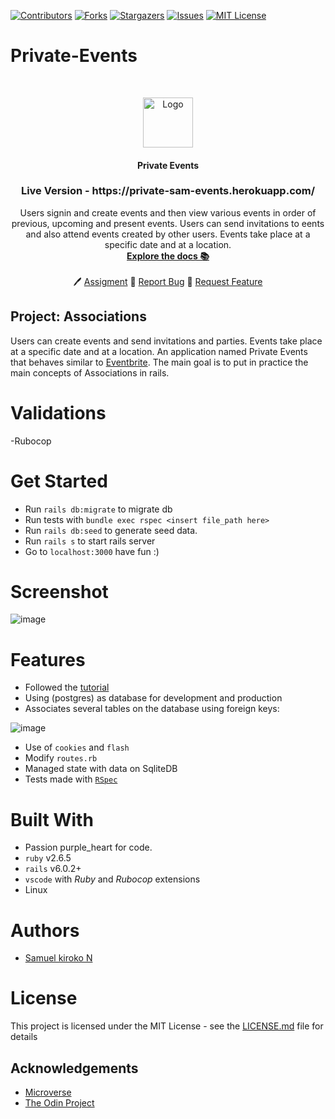 
[![Contributors][contributors-shield]][contributors-url]
[![Forks][forks-shield]][forks-url]
[![Stargazers][stars-shield]][stars-url]
[![Issues][issues-shield]][issues-url]
[![MIT License][license-shield]][license-url]

# Private-Events
<br />
<p align="center">
  <a href="https://www.microverse.org/">
    <img src="docs/microverse.png" alt="Logo" width="80" height="80">
  </a>

  <h4 align="center">
	 Private Events
  </h4>

  <h3 align="center">
	 Live Version - https://private-sam-events.herokuapp.com/
  </h3>

  <p align="center">
    Users signin and create events and then view various events in order of previous, upcoming and present events. Users can send invitations to eents and also attend events created by other users. Events take place at a specific date and at a location.
    <br />
    <a href="https://github.com/Samkiroko/Private-events/blob/master/README.md"><strong>Explore the docs 📚</strong></a>
    <br />
    <br />
	  🖊️
    <a href="https://www.theodinproject.com/courses/ruby-on-rails/lessons/associations#your-task">Assigment</a>
    🐛
    <a href="https://github.com/Samkiroko/Private-events/issues">Report Bug</a>
    🙏
    <a href="https://github.com/Samkiroko/Private-events/issues">Request Feature</a>
  </p>
</p>

## Project: Associations
Users can create events and send invitations and parties. Events take place at a specific date and at a location. An application named Private Events that behaves similar to [Eventbrite](https://www.eventbrite.com/). The main goal is to put in practice the main concepts of Associations in rails.

# Validations

-Rubocop

# Get Started

* Run `rails db:migrate` to migrate db
* Run tests with `bundle exec rspec <insert file_path here>`
* Run `rails db:seed` to generate seed data.
* Run `rails s` to start rails server
* Go to `localhost:3000` have fun :)

# Screenshot
![image](https://user-images.githubusercontent.com/43377799/84581305-ade97e80-ade8-11ea-84b4-57f8dcf7247a.png)

# Features

* Followed the [tutorial](https://www.learnenough.com/ruby-on-rails-4th-edition-tutorial/user_microposts) 
* Using (postgres) as database for development  and production
* Associates several tables on the database using foreign keys:


![image](https://user-images.githubusercontent.com/43377799/84581411-36681f00-ade9-11ea-8c55-ed2904afa22b.png)



* Use of `cookies` and `flash`
* Modify `routes.rb`
* Managed state with data on SqliteDB
* Tests made with [`RSpec`](https://relishapp.com/rspec/)

# Built With

* Passion purple_heart for code.
* `ruby` v2.6.5
* `rails` v6.0.2+
* `vscode` with _Ruby_ and _Rubocop_ extensions
* Linux

# Authors

* [Samuel kiroko N](https://github.com/Samkiroko)


# License

This project is licensed under the MIT License - see the [LICENSE.md](LICENSE.md) file for details 

<!-- ACKNOWLEDGEMENTS -->
## Acknowledgements
* [Microverse](https://www.microverse.org/)
* [The Odin Project](https://www.theodinproject.com/)

<!-- MARKDOWN LINKS & IMAGES -->
<!-- https://www.markdownguide.org/basic-syntax/#reference-style-links -->
[contributors-shield]: https://img.shields.io/github/contributors/Samkiroko/Private-events.svg?style=flat-square
[contributors-url]: https://github.com/Samkiroko/Private-events/graphs/contributors
[forks-shield]: https://img.shields.io/github/forks/Samkiroko/Private-events
[forks-url]: https://github.com/Samkiroko/Private-events/network/members
[stars-shield]: https://img.shields.io/github/stars/Samkiroko/Private-events
[stars-url]: https://github.com/Samkiroko/Private-events/stargazers
[issues-shield]: https://img.shields.io/github/issues/Samkiroko/Private-events
[issues-url]: https://github.com/Samkiroko/Private-events/issues
[license-shield]: https://img.shields.io/github/license/Samkiroko/Private-events
[license-url]: https://github.com/Samkiroko/Private-events/blob/master/LICENSE.txt
